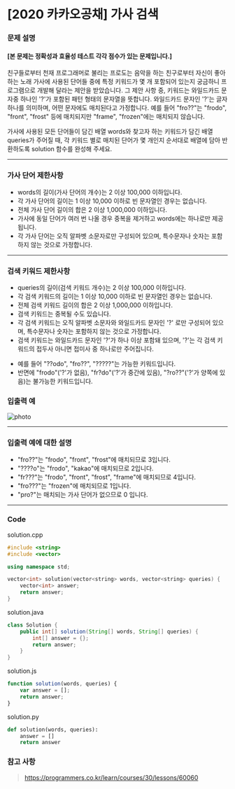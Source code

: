 # [2020 카카오공채] 가사 검색

### 문제 설명

#### [본 문제는 정확성과 효율성 테스트 각각 점수가 있는 문제입니다.]

친구들로부터 천재 프로그래머로 불리는 프로도는 음악을 하는 친구로부터 자신이 좋아하는 노래 가사에 사용된 단어들 중에 특정 키워드가 몇 개 포함되어 있는지 궁금하니 프로그램으로 개발해 달라는 제안을 받았습니다.
그 제안 사항 중, 키워드는 와일드카드 문자중 하나인 '?'가 포함된 패턴 형태의 문자열을 뜻합니다. 와일드카드 문자인 '?'는 글자 하나를 의미하며, 어떤 문자에도 매치된다고 가정합니다. 예를 들어 "fro??"는 "frodo", "front", "frost" 등에 매치되지만 "frame", "frozen"에는 매치되지 않습니다.

가사에 사용된 모든 단어들이 담긴 배열 words와 찾고자 하는 키워드가 담긴 배열 queries가 주어질 때, 각 키워드 별로 매치된 단어가 몇 개인지 순서대로 배열에 담아 반환하도록 solution 함수를 완성해 주세요.
- - -

### 가사 단어 제한사항

* words의 길이(가사 단어의 개수)는 2 이상 100,000 이하입니다.
* 각 가사 단어의 길이는 1 이상 10,000 이하로 빈 문자열인 경우는 없습니다.
* 전체 가사 단어 길이의 합은 2 이상 1,000,000 이하입니다.
* 가사에 동일 단어가 여러 번 나올 경우 중복을 제거하고 words에는 하나로만 제공됩니다.
* 각 가사 단어는 오직 알파벳 소문자로만 구성되어 있으며, 특수문자나 숫자는 포함하지 않는 것으로 가정합니다.
- - -

### 검색 키워드 제한사항

* queries의 길이(검색 키워드 개수)는 2 이상 100,000 이하입니다.
* 각 검색 키워드의 길이는 1 이상 10,000 이하로 빈 문자열인 경우는 없습니다.
* 전체 검색 키워드 길이의 합은 2 이상 1,000,000 이하입니다.
* 검색 키워드는 중복될 수도 있습니다.
* 각 검색 키워드는 오직 알파벳 소문자와 와일드카드 문자인 '?' 로만 구성되어 있으며, 특수문자나 숫자는 포함하지 않는 것으로 가정합니다.
* 검색 키워드는 와일드카드 문자인 '?'가 하나 이상 포함돼 있으며, '?'는 각 검색 키워드의 접두사 아니면 접미사 중 하나로만 주어집니다.
 - 예를 들어 "??odo", "fro??", "?????"는 가능한 키워드입니다.
 - 반면에 "frodo"('?'가 없음), "fr?do"('?'가 중간에 있음), "?ro??"('?'가 양쪽에 있음)는 불가능한 키워드입니다.

### 입출력 예

![photo](https://user-images.githubusercontent.com/44596066/71138541-38449180-224f-11ea-8898-b9d14d467970.png)
- - -

### 입출력 예에 대한 설명

* "fro??"는 "frodo", "front", "frost"에 매치되므로 3입니다.
* "????o"는 "frodo", "kakao"에 매치되므로 2입니다.
* "fr???"는 "frodo", "front", "frost", "frame"에 매치되므로 4입니다.
* "fro???"는 "frozen"에 매치되므로 1입니다.
* "pro?"는 매치되는 가사 단어가 없으므로 0 입니다.
- - -

### Code

solution.cpp
```c++
#include <string>
#include <vector>

using namespace std;

vector<int> solution(vector<string> words, vector<string> queries) {
    vector<int> answer;
    return answer;
}
```
solution.java
```java
class Solution {
    public int[] solution(String[] words, String[] queries) {
        int[] answer = {};
        return answer;
    }
}
```
solution.js
```js
function solution(words, queries) {
    var answer = [];
    return answer;
}
```
solution.py
```python
def solution(words, queries):
    answer = []
    return answer
```

### 참고 사항

> https://programmers.co.kr/learn/courses/30/lessons/60060
